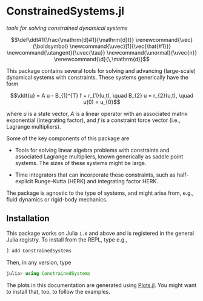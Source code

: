 # ConstrainedSystems.jl

*tools for solving constrained dynamical systems*

```math
\def\ddt#1{\frac{\mathrm{d}#1}{\mathrm{d}t}}

\renewcommand{\vec}{\boldsymbol}
\newcommand{\uvec}[1]{\vec{\hat{#1}}}
\newcommand{\utangent}{\uvec{\tau}}
\newcommand{\unormal}{\uvec{n}}

\renewcommand{\d}{\,\mathrm{d}}
```

This package contains several tools for solving and advancing (large-scale) dynamical systems with constraints. These systems generically have the form

$$\ddt{u} = A u - B_{1}^{T} f + r_{1}(u,t), \quad B_{2} u = r_{2}(u,t), \quad u(0) = u_{0}$$

where $u$ is a state vector, $A$ is a linear operator with an associated matrix exponential (integrating factor), and $f$ is a constraint force vector (i.e., Lagrange multipliers).

Some of the key components of this package are

- Tools for solving linear algebra problems with constraints and associated Lagrange multipliers, known generically as saddle point systems. The sizes of these systems might be large.

- Time integrators that can incorporate these constraints, such as half-explicit Runge-Kutta (HERK) and integrating factor HERK.

The package is agnostic to the type of systems, and might arise from, e.g., fluid dynamics or rigid-body mechanics.

## Installation

This package works on Julia `1.0` and above and is registered in the general Julia registry. To install from the REPL, type
e.g.,
```julia
] add ConstrainedSystems
```

Then, in any version, type
```julia
julia> using ConstrainedSystems
```

The plots in this documentation are generated using [Plots.jl](http://docs.juliaplots.org/latest/).
You might want to install that, too, to follow the examples.
